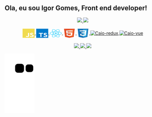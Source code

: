 ## Ola, eu sou Igor Gomes, Front end developer!

<div align="center" style="display: inline_block">
  <a href="https://github.com/IgorGomes09"/>
  <img height="180em" src="https://github-readme-stats.vercel.app/api?username=IgorGomes09&show_icons=true&theme=dracula&include_all_commits=true&count_private=true"/>
  <img height="180em" src="https://github-readme-stats.vercel.app/api/top-langs/?username=igorgomes12&layout=compact&langs_count=7&theme=dracula"/>
</div>
<div align="center" style="display: inline_block"><br>
  <img align="center" alt="Caio-Js" height="30" width="40" src="https://raw.githubusercontent.com/devicons/devicon/master/icons/javascript/javascript-plain.svg">
  <img align="center" alt="Caio-Ts" height="30" width="40" src="https://raw.githubusercontent.com/devicons/devicon/master/icons/typescript/typescript-plain.svg">
  <img align="center" alt="Caio-React" height="30" width="40" src="https://raw.githubusercontent.com/devicons/devicon/master/icons/react/react-original.svg">
  <img align="center" alt="Caio-HTML" height="30" width="40" src="https://raw.githubusercontent.com/devicons/devicon/master/icons/html5/html5-original.svg">
  <img align="center" alt="Caio-CSS" height="30" width="40" src="https://raw.githubusercontent.com/devicons/devicon/master/icons/css3/css3-original.svg">
  <img align="center" alt="Caio-redux" height="30" width="40" src="https://cdn.jsdelivr.net/gh/devicons/devicon/icons/redux/redux-original.svg" />
   <img align="center" alt="Caio-vue" height="30" width="40" src="https://cdn.jsdelivr.net/gh/devicons/devicon/icons/nextjs/nextjs-line.svg" />
</div>

<br/>
 
<div align="center" style="display: inline_block">
   
  <a href = "mailto:igorgomesigla@gmail.com" target="_blank">
    <img src="https://img.shields.io/badge/-Gmail-%23333?style=for-the-badge&logo=gmail&logoColor=white" target="_blank">
  </a>
  
  <a href="https://www.linkedin.com/in/igor-gomes-77ba02129/" target="_blank">
    <img src="https://img.shields.io/badge/LinkedIn-0077B5?style=for-the-badge&logo=linkedin&logoColor=white" target="_blank">
  </a> 
  
   <a href = "https://www.youtube.com/channel/UCdZlM9IBpybu_DY9mgUxDNA" target="_blank">
    <img src="https://img.shields.io/badge/YouTube-FF0000?style=for-the-badge&logo=youtube&logoColor=white" target="_blank">
  </a>
</div>
  
![Snake animation](https://github.com/clscaio/clscaio/blob/output/github-contribution-grid-snake.svg)





